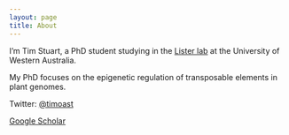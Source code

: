 ```yaml
---
layout: page
title: About
---
```


I’m Tim Stuart, a PhD student studying in the [Lister lab](http://listerlab.org) at the University of Western Australia.

My PhD focuses on the epigenetic regulation of transposable elements in plant genomes.

Twitter: [@timoast](https://twitter.com/timoast)

[Google Scholar](https://scholar.google.com.au/citations?user=ZlHdCnoAAAAJ&hl=en)